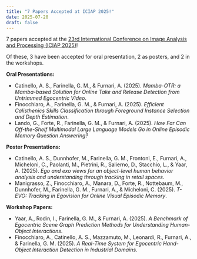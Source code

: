 ```yaml
---
title: "7 Papers Accepted at ICIAP 2025!"
date: 2025-07-20
draft: false
---
```


7 papers accepted at the <a href="https://www.iciap2025.org/">23rd International Conference on Image Analysis and Processing (ICIAP 2025)</a>!

Of these, 3 have been accepted for oral presentation, 2 as posters, and 2 in the workshops.

**Oral Presentations:**
<ul>
    <li>Catinello, A. S., Farinella, G. M., & Furnari, A. (2025). <i>Mamba-OTR: a Mamba-based Solution for Online Take and Release Detection from Untrimmed Egocentric Video</i>.</li>
    <li>Finocchiaro, A., Farinella, G. M., & Furnari, A. (2025). <i>Efficient Calisthenics Skills Classification through Foreground Instance Selection and Depth Estimation</i>.</li>
    <li>Lando, G., Forte, R., Farinella, G. M., & Furnari, A. (2025). <i>How Far Can Off-the-Shelf Multimodal Large Language Models Go in Online Episodic Memory Question Answering?</i></li>
</ul>

**Poster Presentations:**
<ul>
    <li>Catinello, A. S., Dunnhofer, M., Farinella, G. M., Frontoni, E., Furnari, A., Micheloni, C., Paolanti, M., Pietrini, R., Salierno, D., Stacchio, L., & Yaar, A. (2025). <i>Ego and exo views for an object-level human behavior analysis and understanding through tracking in retail spaces</i>.</li>
    <li>Manigrasso, Z., Finocchiaro, A., Manara, D., Forte, R., Nottebaum, M., Dunnhofer, M., Farinella, G. M., Furnari, A., & Micheloni, C. (2025). <i>T-EVO: Tracking in Egovision for Online Visual Episodic Memory</i>.</li>
</ul>

**Workshop Papers:**
<ul>
    <li>Yaar, A., Rodin, I., Farinella, G. M., & Furnari, A. (2025). <i>A Benchmark of Egocentric Scene Graph Prediction Methods for Understanding Human-Object Interactions</i>.</li>
    <li>Finocchiaro, A., Catinello, A. S., Mazzamuto, M., Leonardi, R., Furnari, A., & Farinella, G. M. (2025). <i>A Real-Time System for Egocentric Hand-Object Interaction Detection in Industrial Domains</i>.</li>
</ul>
